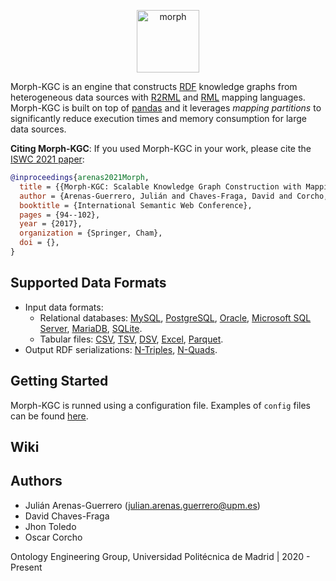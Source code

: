 <p align="center">
<img src="https://github.com/oeg-upm/morph-website/blob/master/morph-group/src/assets/logo.png" height="100" alt="morph">
</p>

Morph-KGC is an engine that constructs [RDF](https://www.w3.org/TR/rdf11-concepts/) knowledge graphs from heterogeneous data sources with [R2RML](https://www.w3.org/TR/r2rml/) and [RML](https://rml.io/specs/rml/) mapping languages. Morph-KGC is built on top of [pandas](https://pandas.pydata.org/) and it leverages *mapping partitions* to significantly reduce execution times and memory consumption for large data sources.

**Citing Morph-KGC**: If you used Morph-KGC in your work, please cite the [ISWC 2021 paper]():

```bib
@inproceedings{arenas2021Morph,
  title = {{Morph-KGC: Scalable Knowledge Graph Construction with Mapping Partitions}},
  author = {Arenas-Guerrero, Julián and Chaves-Fraga, David and Corcho, Oscar},
  booktitle = {International Semantic Web Conference},
  pages = {94--102},
  year = {2017},
  organization = {Springer, Cham},
  doi = {},
}
```

## Supported Data Formats

- Input data formats:
  - Relational databases: [MySQL](https://www.mysql.com/), [PostgreSQL](https://www.postgresql.org/), [Oracle](https://www.oracle.com/database/), [Microsoft SQL Server](https://www.microsoft.com/sql-server), [MariaDB](https://mariadb.org/), [SQLite](https://www.sqlite.org/index.html).
  - Tabular files: [CSV](https://en.wikipedia.org/wiki/Comma-separated_values), [TSV](https://en.wikipedia.org/wiki/Tab-separated_values), [DSV](https://en.wikipedia.org/wiki/Delimiter-separated_values), [Excel](https://en.wikipedia.org/wiki/Microsoft_Excel), [Parquet](https://parquet.apache.org/documentation/latest/).
- Output RDF serializations: [N-Triples](https://www.w3.org/TR/n-triples/), [N-Quads](https://www.w3.org/TR/n-quads/).

## Getting Started

Morph-KGC is runned using a configuration file. Examples of `config` files can be found [here](https://github.com/oeg-upm/Morph-KGC/tree/main/examples).

## Wiki

## Authors

- Julián Arenas-Guerrero (julian.arenas.guerrero@upm.es)
- David Chaves-Fraga
- Jhon Toledo
- Oscar Corcho

Ontology Engineering Group, Universidad Politécnica de Madrid | 2020 - Present

